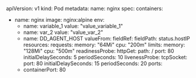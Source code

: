 apiVersion: v1
kind: Pod
metadata:
  name: nginx
spec:
  containers:
  - name: nginx
    image: nginx:alpine
    env:
    - name: variable_1
      value: "value_variable_1"
    - name: var_2
      value: "value_var_2"
    - name: DD_AGENT_HOST
      valueFrom:
        fieldRef:
          fieldPath: status.hostIP
    resources:
      requests:
        memory: "64Mi"
        cpu: "200m"
      limits:
        memory: "128Mi"
        cpu: "500m"
    readinessProbe:
      httpGet:
        path: /
        port: 80
      initialDelaySeconds: 5
      periodSeconds: 10
    livenessProbe:
      tcpSocket:
        port: 80
      initialDelaySeconds: 15
      periodSeconds: 20
    ports:
    - containerPort: 80
